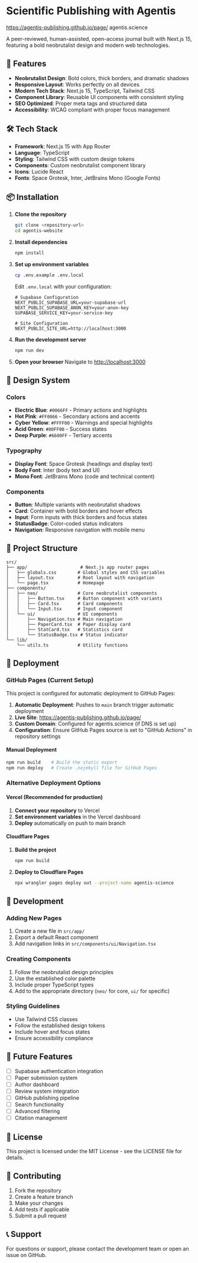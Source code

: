 # Scientific Publishing with Agentis

https://agentis-publishing.github.io/page/
agentis.science

A peer-reviewed, human-assisted, open-access journal built with Next.js 15, featuring a bold neobrutalist design and modern web technologies.

## 🚀 Features

- **Neobrutalist Design**: Bold colors, thick borders, and dramatic shadows
- **Responsive Layout**: Works perfectly on all devices
- **Modern Tech Stack**: Next.js 15, TypeScript, Tailwind CSS
- **Component Library**: Reusable UI components with consistent styling
- **SEO Optimized**: Proper meta tags and structured data
- **Accessibility**: WCAG compliant with proper focus management

## 🛠 Tech Stack

- **Framework**: Next.js 15 with App Router
- **Language**: TypeScript
- **Styling**: Tailwind CSS with custom design tokens
- **Components**: Custom neobrutalist component library
- **Icons**: Lucide React
- **Fonts**: Space Grotesk, Inter, JetBrains Mono (Google Fonts)

## 📦 Installation

1. **Clone the repository**
   ```bash
   git clone <repository-url>
   cd agentis-website
   ```

2. **Install dependencies**
   ```bash
   npm install
   ```

3. **Set up environment variables**
   ```bash
   cp .env.example .env.local
   ```

   Edit `.env.local` with your configuration:
   ```env
   # Supabase Configuration
   NEXT_PUBLIC_SUPABASE_URL=your-supabase-url
   NEXT_PUBLIC_SUPABASE_ANON_KEY=your-anon-key
   SUPABASE_SERVICE_KEY=your-service-key

   # Site Configuration
   NEXT_PUBLIC_SITE_URL=http://localhost:3000
   ```

4. **Run the development server**
   ```bash
   npm run dev
   ```

5. **Open your browser**
   Navigate to [http://localhost:3000](http://localhost:3000)

## 🎨 Design System

### Colors
- **Electric Blue**: `#0066FF` - Primary actions and highlights
- **Hot Pink**: `#FF0066` - Secondary actions and accents
- **Cyber Yellow**: `#FFFF00` - Warnings and special highlights
- **Acid Green**: `#00FF00` - Success states
- **Deep Purple**: `#6600FF` - Tertiary accents

### Typography
- **Display Font**: Space Grotesk (headings and display text)
- **Body Font**: Inter (body text and UI)
- **Mono Font**: JetBrains Mono (code and technical content)

### Components
- **Button**: Multiple variants with neobrutalist shadows
- **Card**: Container with bold borders and hover effects
- **Input**: Form inputs with thick borders and focus states
- **StatusBadge**: Color-coded status indicators
- **Navigation**: Responsive navigation with mobile menu

## 📁 Project Structure

```
src/
├── app/                    # Next.js app router pages
│   ├── globals.css        # Global styles and CSS variables
│   ├── layout.tsx         # Root layout with navigation
│   └── page.tsx           # Homepage
├── components/
│   ├── neo/               # Core neobrutalist components
│   │   ├── Button.tsx     # Button component with variants
│   │   ├── Card.tsx       # Card components
│   │   └── Input.tsx      # Input component
│   └── ui/                # UI components
│       ├── Navigation.tsx # Main navigation
│       ├── PaperCard.tsx  # Paper display card
│       ├── StatCard.tsx   # Statistics card
│       └── StatusBadge.tsx # Status indicator
└── lib/
    └── utils.ts           # Utility functions
```

## 🚀 Deployment

### GitHub Pages (Current Setup)

This project is configured for automatic deployment to GitHub Pages:

1. **Automatic Deployment**: Pushes to `main` branch trigger automatic deployment
2. **Live Site**: https://agentis-publishing.github.io/page/
3. **Custom Domain**: Configured for agentis.science (if DNS is set up)
4. **Configuration**: Ensure GitHub Pages source is set to "GitHub Actions" in repository settings

#### Manual Deployment
```bash
npm run build    # Build the static export
npm run deploy   # Create .nojekyll file for GitHub Pages
```

### Alternative Deployment Options

#### Vercel (Recommended for production)
1. **Connect your repository** to Vercel
2. **Set environment variables** in the Vercel dashboard
3. **Deploy** automatically on push to main branch

#### Cloudflare Pages
1. **Build the project**
   ```bash
   npm run build
   ```
2. **Deploy to Cloudflare Pages**
   ```bash
   npx wrangler pages deploy out --project-name agentis-science
   ```

## 🔧 Development

### Adding New Pages

1. Create a new file in `src/app/`
2. Export a default React component
3. Add navigation links in `src/components/ui/Navigation.tsx`

### Creating Components

1. Follow the neobrutalist design principles
2. Use the established color palette
3. Include proper TypeScript types
4. Add to the appropriate directory (`neo/` for core, `ui/` for specific)

### Styling Guidelines

- Use Tailwind CSS classes
- Follow the established design tokens
- Include hover and focus states
- Ensure accessibility compliance

## 🎯 Future Features

- [ ] Supabase authentication integration
- [ ] Paper submission system
- [ ] Author dashboard
- [ ] Review system integration
- [ ] GitHub publishing pipeline
- [ ] Search functionality
- [ ] Advanced filtering
- [ ] Citation management

## 📝 License

This project is licensed under the MIT License - see the LICENSE file for details.

## 🤝 Contributing

1. Fork the repository
2. Create a feature branch
3. Make your changes
4. Add tests if applicable
5. Submit a pull request

## 📞 Support

For questions or support, please contact the development team or open an issue on GitHub.
